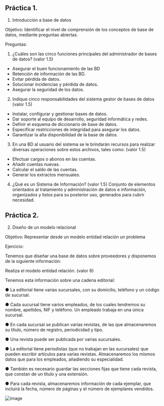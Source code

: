 ## Práctica 1.

1. Introducción a base de datos

Objetivo: Identificar el nivel de comprensión de los conceptos de base de datos,
mediante preguntas abiertas.
 
Preguntas:

1. ¿Cuáles son las cinco funciones principales del administrador de bases de datos?
(valor 1.5)
 * Asegurar el buen funcionamiento de las BD
 * Retención de información de las BD.
 * Evitar pérdida de datos.
 * Solucionar incidencias y pérdida de datos.
 * Asegurar la seguridad de los datos.

2. Indíque cinco responsabilidades del sistema gestor de bases de datos (valor 1.5)
 * Instalar, configurar y gestionar bases de datos.
 * Dar soporte al equipo de desarrollo, seguridad informática y redes.
 * Definir el esquema de diccionario de base de datos.
 * Especificar restricciones de integridad para asegurar los datos.
 * Garantizar la alta disponibilidad de la base de datos.


3. En una BD al usuario del sistema se le brindarán recursos para realizar diversas
operaciones sobre estos archivos, tales como: (valor 1.5)
* Efectuar cargos o abonos en las cuentas.
* Añadir cuentas nuevas.
* Calcular el saldo de las cuentas.
* Generar los extractos mensuales.


4. ¿Qué es un Sistema de Información? (valor 1.5)
  Conjunto de elementos orientados al tratamiento y administración de datos e información, organizados y listos para su posterior uso,
  generados para cubrir necesidad.


## Práctica 2.

2. Diseño de un modelo relacional

Objetivo: Representar desde un modelo entidad relación un problema


Ejercicio:

Tenemos que diseñar una base de datos sobre proveedores y disponemos de la siguiente
información:

Realiza el modelo entidad relación. (valor 6)

Tenemos esta información sobre una cadena editorial:

● La editorial tiene varias sucursales, con su domicilio, teléfono y un código de
sucursal.

● Cada sucursal tiene varios empleados, de los cuales tendremos su nombre,
apellidos, NIF y teléfono. Un empleado trabaja en una única sucursal.

● En cada sucursal se publican varias revistas, de las que almacenaremos su título,
número de registro, periodicidad y tipo.

● Una revista puede ser publicada por varias sucursales.

● La editorial tiene periodistas (que no trabajan en las sucursales) que pueden
escribir artículos para varias revistas. Almacenaremos los mismos datos que para
los empleados, añadiendo su especialidad.

● También es necesario guardar las secciones fijas que tiene cada revista, que
constan de un título y una extensión.

● Para cada revista, almacenaremos información de cada ejemplar, que incluirá la
fecha, número de páginas y el número de ejemplares vendidos.

![image](https://user-images.githubusercontent.com/101481300/170845968-d386c67e-18f3-4ce5-89a8-2bd4a6b3d9e5.png)






